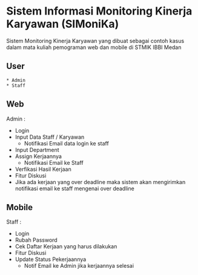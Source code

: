 # Sistem Informasi Monitoring Kinerja Karyawan (SIMoniKa)

Sistem Monitoring Kinerja Karyawan yang dibuat sebagai contoh kasus dalam mata kuliah pemograman web dan mobile di STMIK IBBI Medan

## User 
	* Admin
	* Staff

## Web 
Admin : 
- Login
- Input Data Staff / Karyawan
	- Notifikasi Email data login ke staff
- Input Department
- Assign Kerjaannya
	- Notifikasi Email ke Staff
- Verfikasi Hasil Kerjaan
- Fitur Diskusi
- Jika ada kerjaan yang over deadline maka sistem akan mengirimkan notifikasi email ke staff mengenai over deadline

## Mobile 
Staff :
- Login
- Rubah Password
- Cek Daftar Kerjaan yang harus dilakukan
- Fitur Diskusi
- Update Status Pekerjaannya
	- Notif Email ke Admin jika kerjaannya selesai